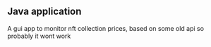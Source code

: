 ## Java application
A gui app to monitor nft collection prices, based on some old api so probably it wont work
